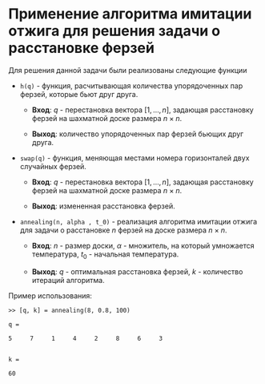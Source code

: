 # Применение алгоритма имитации отжига для решения задачи о расстановке ферзей

Для решения данной задачи были реализованы следующие функции

* ```h(q)``` - функция, расчитывающая количества упорядоченных пар ферзей, которые бьют друг друга.

    * **Вход**: $q$ - перестановка вектора $[1, \dots, n]$, задающая расстановку ферзей на шахматной доске размера $n \times n$.

    * **Выход**: количество упорядоченных пар ферзей бьющих друг друга.

* ```swap(q)``` - функция, меняющая местами номера горизонталей двух случайных ферзей.

    * **Вход**: $q$ - перестановка вектора $[1, \dots, n]$, задающая расстановку ферзей на шахматной доске размера $n \times n$.

    * **Выход**: измененная расстановка ферзей.

* ```annealing(n, alpha , t_0)``` - реализация алгоритма имитации отжига для задачи о расстановке $n$ ферзей на доске размера $n \times n$.  

    * **Вход**: $n$ - размер доски, $\alpha$ -  множитель, на который умножается температура, $t_0$ - начальная температура.

    * **Выход**: $q$ - оптимальная расстановка ферзей, $k$ - количество итераций алгоритма.


Пример использования:

```
>> [q, k] = annealing(8, 0.8, 100)
		
q =

5     7     1     4     2     8     6     3


k =

60
```